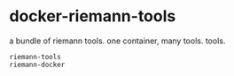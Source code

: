 # docker-riemann-tools
a bundle of riemann tools. one container, many tools. tools. 

```
riemann-tools
riemann-docker
```
